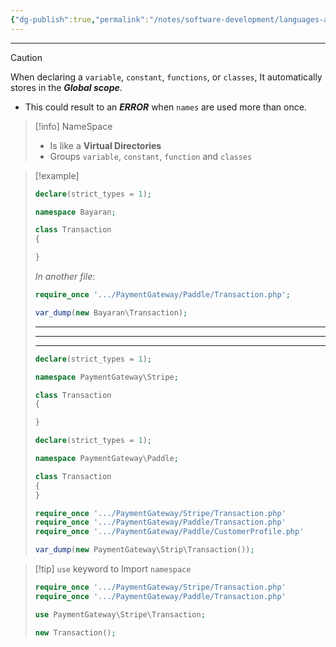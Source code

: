 ```yaml
---
{"dg-publish":true,"permalink":"/notes/software-development/languages-and-frameworks/web-development/backend/php/02-object-oriented-programming-oop/03-namespace/01-namespace-intro/","tags":["programming","php","webdevelopment","backend","OOP"],"created":"2025-07-13T15:24:51.617+08:00"}
---
```



---

> [!caution]
> When declaring a `variable`, `constant`, `functions`, or `classes`, It automatically stores in the **_Global scope_**.
>
> - This could result to an **_ERROR_** when `names` are used more than once.

> [!info] NameSpace
>
> - Is like a **Virtual Directories**
> - Groups `variable`, `constant`, `function` and `classes`

> [!example]
>
> ```php
> declare(strict_types = 1);
>
> namespace Bayaran;
>
> class Transaction
> {
>
> }
> ```
>
> _In another file_:
>
> ```php
> require_once '.../PaymentGateway/Paddle/Transaction.php';
>
> var_dump(new Bayaran\Transaction);
> ```
>
> ---
>
> ---
>
> ---
>
> ```php
> declare(strict_types = 1);
>
> namespace PaymentGateway\Stripe;
>
> class Transaction
> {
>
> }
> ```
>
> ```php
> declare(strict_types = 1);
>
> namespace PaymentGateway\Paddle;
>
> class Transaction
> {
> }
> ```
>
> ```php
> require_once '.../PaymentGateway/Stripe/Transaction.php'
> require_once '.../PaymentGateway/Paddle/Transaction.php'
> require_once '.../PaymentGateway/Paddle/CustomerProfile.php'
>
> var_dump(new PaymentGateway\Strip\Transaction());
> ```

> [!tip] `use` keyword to Import `namespace`
>
> ```php
> require_once '.../PaymentGateway/Stripe/Transaction.php'
> require_once '.../PaymentGateway/Paddle/Transaction.php'
>
> use PaymentGateway\Stripe\Transaction;
>
> new Transaction();
> ```
